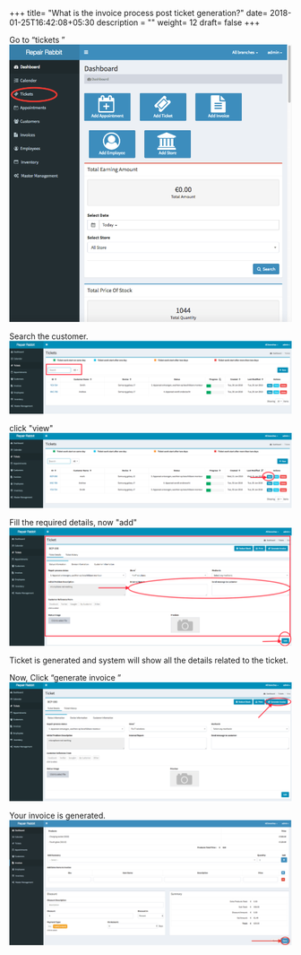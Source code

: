 +++
title= "What is the invoice process post ticket generation?"
date= 2018-01-25T16:42:08+05:30
description = ""
weight= 12
draft= false
+++

Go to “tickets ” 
![What is the invoice process post ticket generation?](/images/tickets/what_is_the_invoice_process_post_ticket_generation/go_to_tickets.png)

Search the customer.
![What is the invoice process post ticket generation?](/images/tickets/what_is_the_invoice_process_post_ticket_generation/search_customer.png)

click "view"
![What is the invoice process post ticket generation?](/images/tickets/what_is_the_invoice_process_post_ticket_generation/clcik_view.png)

Fill the required details, now "add"
![What is the invoice process post ticket generation?](/images/tickets/what_is_the_invoice_process_post_ticket_generation/add_required_details_and_edit.png)

Ticket is generated and system will show all the details related to the ticket. 

Now, Click “generate invoice ”
![What is the invoice process post ticket generation?](/images/tickets/what_is_the_invoice_process_post_ticket_generation/click_on_generate_invoice.png)

Your invoice is generated.
![What is the invoice process post ticket generation?](/images/what_is_the_invoice_process_post_ticket_generation/fill_the_required_details_and_save.png)




